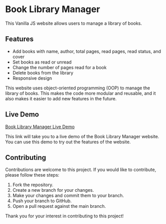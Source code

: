 # Book Library Manager

This Vanilla JS website allows users to manage a library of books.

## Features

* Add books with name, author, total pages, read pages, read status, and cover
* Set books as read or unread
* Change the number of pages read for a book
* Delete books from the library
* Responsive design

This website uses object-oriented programming (OOP) to manage the library of books. This makes the code more modular and reusable, and it also makes it easier to add new features in the future.

## Live Demo

[Book Library Manager Live Demo](https://mohamed-amr7.github.io/Book-Library-Manager/)

This link will take you to a live demo of the Book Library Manager website. You can use this demo to try out the features of the website.

## Contributing

Contributions are welcome to this project. If you would like to contribute, please follow these steps:

1. Fork the repository.
2. Create a new branch for your changes.
3. Make your changes and commit them to your branch.
4. Push your branch to GitHub.
5. Open a pull request against the main branch.

Thank you for your interest in contributing to this project!